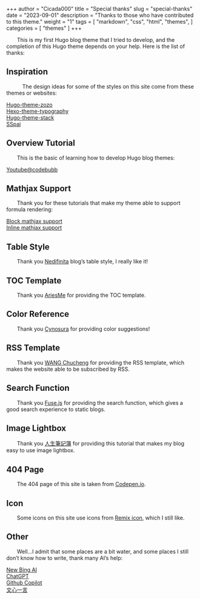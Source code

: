 +++
author = "Cicada000"
title = "Special thanks"
slug = "special-thanks"
date = "2023-09-01"
description = "Thanks to those who have contributed to this theme."
weight = "1"
tags = [
    "markdown",
    "css",
    "html",
    "themes",
]
categories = [
    "themes"
]
+++

&emsp;&emsp;This is my first Hugo blog theme that I tried to develop, and the completion of this Hugo theme depends on your help. Here is the list of thanks:

## Inspiration

&emsp;&emsp; The design ideas for some of the styles on this site come from these themes or websites:

[Hugo-theme-zozo](https://github.com/varkai/hugo-theme-zozo)
<br>
[Hexo-theme-typography](https://github.com/SumiMakito/hexo-theme-typography)
<br>
[Hugo-theme-stack](https://github.com/CaiJimmy/hugo-theme-stack)
<br>
[SSpai](https://sspai.com/)

## Overview Tutorial

&emsp;&emsp;This is the basic of learning how to develop Hugo blog themes:

[Youtube@codebubb](https://www.youtube.com/@codebubb)

## Mathjax Support

&emsp;&emsp;Thank you for these tutorials that make my theme able to support formula rendering:

[Block mathjax support](https://blog.csdn.net/winter2121/article/details/105576380)
<br>
[Inline mathjax support](https://github.com/xianmin/hugo-theme-jane/issues/53)

## Table Style

&emsp;&emsp;Thank you [Nedifinita](https://nedifinita.me/) blog’s table style, I really like it!

## TOC Template

&emsp;&emsp;Thank you [AriesMe](https://www.ariesme.com/posts/2019/add_toc_for_hugo/) for providing the TOC template.

## Color Reference

&emsp;&emsp;Thank you [Cynosura](https://cynosura.one/) for providing color suggestions!

## RSS Template

&emsp;&emsp;Thank you [WANG Chucheng](https://www.wangchucheng.com/zh/) for providing the RSS template, which makes the website able to be subscribed by RSS.

## Search Function

&emsp;&emsp;Thank you [Fuse.js](https://www.fusejs.io/) for providing the search function, which gives a good search experience to static blogs.

## Image Lightbox

&emsp;&emsp;Thank you [人生筆記簿](https://blog.muxilong.com/pocket/hugo/hugo-%E4%BD%BF%E7%94%A8-fancybox-%E5%AE%9E%E7%8E%B0%E5%9B%BE%E7%89%87%E7%81%AF%E7%AE%B1-%E6%94%BE%E5%A4%A7%E5%8A%9F%E8%83%BD/) for providing this tutorial that makes my blog easy to use image lightbox.

## 404 Page

&emsp;&emsp;The 404 page of this site is taken from [Codepen.io](https://codepen.io/MysticReborn/pen/rygqao).

## Icon

&emsp;&emsp;Some icons on this site use icons from [Remix icon](https://remixicon.com), which I still like.

## Other

&emsp;&emsp;Well…I admit that some places are a bit water, and some places I still don’t know how to write, thank many AI’s help:

[New Bing AI](https://bing.com)
<br>
[ChatGPT](https://chat.openai.com/)
<br>
[Github Copilot](https://github.com/features/copilot)
<br>
[文心一言](https://yiyan.baidu.com)